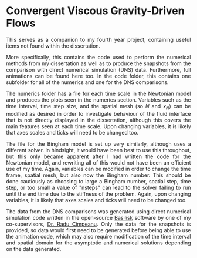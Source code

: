 # Convergent Viscous Gravity-Driven Flows

<div align="justify">

This serves as a companion to my fourth year project, containing useful items not found within the dissertation.

More specifically, this contains the code used to perform the numerical methods from my dissertation as well as to produce the snapshots from the comparison with direct numerical simulation (DNS) data. 
Furthermore, full animations can be found here too. In the code folder, this contains one subfolder for all of the numerics and one for the DNS comparisons.

The numerics folder has a file for each time scale in the Newtonian model and produces the plots seen in the numerics section. Variables such as the time interval, time step size, and the spatial mesh (so $N$ and $x_N$) can be modified
as desired in order to investigate behaviour of the fluid interface that is not directly displayed in the dissertation, although this covers the main features seen at each time scale. Upon changing variables, it is likely that axes scales 
and ticks will need to be changed too.

The file for the Bingham model is set up very similarly, although uses a different solver. In hindsight, it would have been best to use this throughout, but this only became apparent after I had written the code for the Newtonian model, 
and rewriting all of this would not have been an efficient use of my time. Again, variables can be modified in order to change the time frame, spatial mesh, but also now the Bingham number. This should be done cautiously as choosing to large 
a Bingham number, spatial step, time step, or too small a value of "nsteps" can lead to the solver failing to run until the end time due to the stiffness of the problem. Again, upon changing variables, it is likely that axes scales 
and ticks will need to be changed too.

The data from the DNS comparisons was generated using direct numerical simulation code written in the open-source [Basilisk](http://basilisk.fr/) software by one of my co-supervisors, [Dr. Radu Cimpeanu](https://github.com/RaduCimpeanu). Only the 
data for the snapshots is provided, so data would first need to be generated before being able to use the animation code, which may also require modification of the time interval and spatial domain for the asymptotic and numerical solutions 
depending on the data generated.

 </div>
